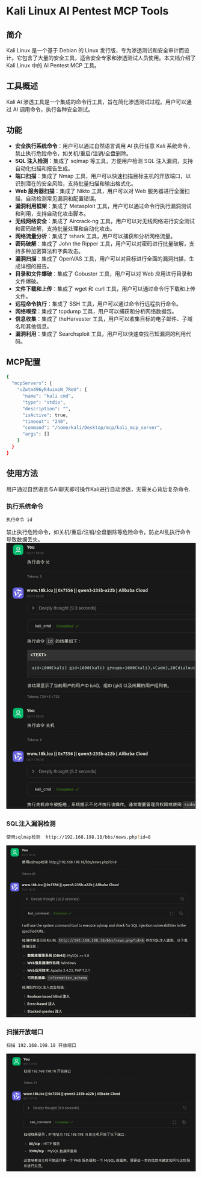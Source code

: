 # Kali Linux AI Pentest MCP Tools

## 简介

Kali Linux 是一个基于 Debian 的 Linux 发行版，专为渗透测试和安全审计而设计。它包含了大量的安全工具，适合安全专家和渗透测试人员使用。本文档介绍了 Kali Linux 中的 AI Pentest MCP 工具。

## 工具概述

Kali AI 渗透工具是一个集成的命令行工具，旨在简化渗透测试过程。用户可以通过 AI 调用命令，执行各种安全测试。

## 功能

- **安全执行系统命令**：用户可以通过自然语言调用 AI 执行任意 Kali 系统命令，禁止执行危险命令，如关机/重启/注销/全盘删除。
- **SQL 注入检测**：集成了 sqlmap 等工具，方便用户检测 SQL 注入漏洞，支持自动化扫描和报告生成。
- **端口扫描**：集成了 Nmap 工具，用户可以快速扫描目标主机的开放端口，以识别潜在的安全风险，支持批量扫描和输出格式化。
- **Web 服务器扫描**：集成了 Nikto 工具，用户可以对 Web 服务器进行全面扫描，自动检测常见漏洞和配置错误。
- **漏洞利用框架**：集成了 Metasploit 工具，用户可以通过命令行执行漏洞测试和利用，支持自动化攻击脚本。
- **无线网络安全**：集成了 Aircrack-ng 工具，用户可以对无线网络进行安全测试和密码破解，支持批量处理和自动化攻击。
- **网络流量分析**：集成了 tshark 工具，用户可以捕获和分析网络流量。
- **密码破解**：集成了 John the Ripper 工具，用户可以对密码进行批量破解，支持多种加密算法和字典攻击。
- **漏洞扫描**：集成了 OpenVAS 工具，用户可以对目标进行全面的漏洞扫描，生成详细的报告。
- **目录和文件爆破**：集成了 Gobuster 工具，用户可以对 Web 应用进行目录和文件爆破。
- **文件下载和上传**：集成了 wget 和 curl 工具，用户可以通过命令行下载和上传文件。
- **远程命令执行**：集成了 SSH 工具，用户可以通过命令行远程执行命令。
- **网络嗅探**：集成了 tcpdump 工具，用户可以捕获和分析网络数据包。
- **信息收集**：集成了 theHarvester 工具，用户可以收集目标的电子邮件、子域名和其他信息。
- **漏洞利用**：集成了 Searchsploit 工具，用户可以快速查找已知漏洞的利用代码。

  
## MCP配置

```bash
{
  "mcpServers": {
    "uZwtm496yR4uimzW_7ReU": {
      "name": "kali cmd",
      "type": "stdio",
      "description": "",
      "isActive": true,
      "timeout": "240",
      "command": "/home/kali/Desktop/mcp/kali_mcp_server",
      "args": []
    }
  }
}
```

## 使用方法

用户通过自然语言与AI聊天即可操作Kali进行自动渗透，无需关心背后复杂命令.

### 执行系统命令

```bash
执行命令 id
```
禁止执行危险命令，如关机/重启/注销/全盘删除等危险命令，防止AI乱执行命令导致数据丢失。
![image](https://github.com/0x7556/kali_mcp/blob/main/images/kali_cmd.png)

### SQL注入漏洞检测

```bash
使用sqlmap检测  http://192.168.198.18/bbs/news.php?id=8
```
![image](https://github.com/0x7556/kali_mcp/blob/main/images/kali_sqlmap.png)

### 扫描开放端口

```bash
扫描 192.168.198.18 开放端口
```
![image](https://github.com/0x7556/kali_mcp/blob/main/images/kali_nmap.png)


